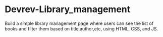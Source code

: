 # Devrev-Library_management
Build a simple library management page where users can see the list of books and filter them based on title,author,etc, using HTML, CSS, and JS.
